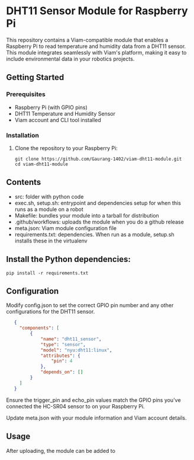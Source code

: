 # DHT11 Sensor Module for Raspberry Pi

This repository contains a Viam-compatible module that enables a Raspberry Pi to read temperature and humidity data from a DHT11 sensor. This module integrates seamlessly with Viam's platform, making it easy to include environmental data in your robotics projects.

## Getting Started

### Prerequisites

- Raspberry Pi (with GPIO pins)
- DHT11 Temperature and Humidity Sensor
- Viam account and CLI tool installed

### Installation

1. Clone the repository to your Raspberry Pi:
   ```shell
   git clone https://github.com/Gaurang-1402/viam-dht11-module.git
   cd viam-dht11-module
   ```
## Contents

- src: folder with python code
- exec.sh, setup.sh: entrypoint and dependencies setup for when this runs as a module on a robot
- Makefile: bundles your module into a tarball for distribution
- .github/workflows: uploads the module when you do a github release
- meta.json: Viam module configuration file
- requirements.txt: dependencies. When run as a module, setup.sh installs these in the virtualenv

## Install the Python dependencies:
```shell
pip install -r requirements.txt
```
## Configuration
Modify config.json to set the correct GPIO pin number and any other configurations for the DHT11 sensor.

```json
   {
     "components": [
         {
             "name": "dht11_sensor",
             "type": "sensor",
             "model": "nyu:dht11:linux",
             "attributes": {
                 "pin": 4
             },
             "depends_on": []
         }
     ]
   }

```
Ensure the trigger_pin and echo_pin values match the GPIO pins you've connected the HC-SR04 sensor to on your Raspberry Pi.


Update meta.json with your module information and Viam account details.

## Usage
After uploading, the module can be added to
